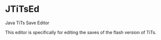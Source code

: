 # JTiTsEd
Java TiTs Save Editor

This editor is specifically for editing the saves of the flash version of TiTs.
